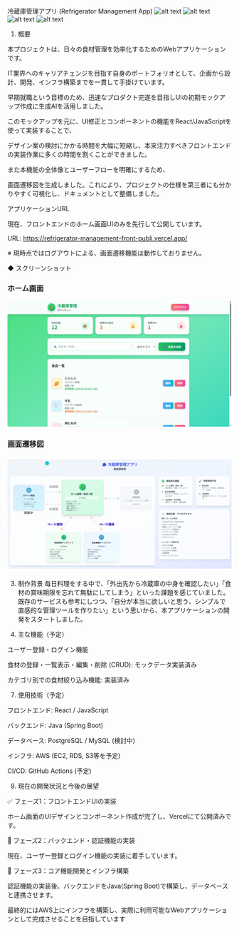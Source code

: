 冷蔵庫管理アプリ (Refrigerator Management App)
![alt text](https://img.shields.io/badge/React-61DAFB?style=for-the-badge&logo=react&logoColor=black)
![alt text](https://img.shields.io/badge/Vercel-000000?style=for-the-badge&logo=vercel&logoColor=white)
![alt text](https://img.shields.io/badge/Java-ED8B00?style=for-the-badge&logo=openjdk&logoColor=white)
![alt text](https://img.shields.io/badge/AWS-232F3E?style=for-the-badge&logo=amazon-aws&logoColor=white)
1. 概要

本プロジェクトは、日々の食材管理を効率化するためのWebアプリケーションです。

IT業界へのキャリアチェンジを目指す自身のポートフォリオとして、企画から設計、開発、インフラ構築までを一貫して手掛けています。

早期就職という目標のため、迅速なプロダクト完遂を目指しUIの初期モックアップ作成に生成AIを活用しました。

このモックアップを元に、UI修正とコンポーネントの機能をReact/JavaScriptを使って実装することで、

デザイン案の検討にかかる時間を大幅に短縮し、本来注力すべきフロントエンドの実装作業に多くの時間を割くことができました。

また本機能の全体像とユーザーフローを明確にするため、

画面遷移図を生成しました。これにより、プロジェクトの仕様を第三者にも分かりやすく可視化し、ドキュメントとして整備しました。

アプリケーションURL

現在、フロントエンドのホーム画面UIのみを先行して公開しています。

URL: https://refrigerator-management-front-publi.vercel.app/

※ 現時点ではログアウトによる、画面遷移機能は動作しておりません。

◆ スクリーンショット                                                                                                                
                                                                                                                                    
### ホーム画面                                                                                                                      
![ホーム画面](docs/images/ホームイメージ.png)                                                                                            
                                                                                                                                    
### 画面遷移図                                                                                                                      
![画面遷移図](docs/images/画面遷移図.png) 


3. 制作背景
毎日料理をする中で、「外出先から冷蔵庫の中身を確認したい」「食材の賞味期限を忘れて無駄にしてしまう」といった課題を感じていました。
既存のサービスも参考にしつつ、「自分が本当に欲しいと思う、シンプルで直感的な管理ツールを作りたい」という思いから、本アプリケーションの開発をスタートしました。


5. 主な機能（予定）

ユーザー登録・ログイン機能

食材の登録・一覧表示・編集・削除 (CRUD): モックデータ実装済み

カテゴリ別での食材絞り込み機能: 実装済み


7. 使用技術（予定）

フロントエンド: React / JavaScript

バックエンド: Java (Spring Boot)

データベース: PostgreSQL / MySQL (検討中)

インフラ: AWS (EC2, RDS, S3等を予定)

CI/CD: GitHub Actions (予定)


9. 現在の開発状況と今後の展望

✅ フェーズ1：フロントエンドUIの実装

ホーム画面のUIデザインとコンポーネント作成が完了し、Vercelにて公開済みです。

🚧 フェーズ2：バックエンド・認証機能の実装

現在、ユーザー登録とログイン機能の実装に着手しています。

🚀 フェーズ3：コア機能開発とインフラ構築

認証機能の実装後、バックエンドをJava(Spring Boot)で構築し、データベースと連携させます。

最終的にはAWS上にインフラを構築し、実際に利用可能なWebアプリケーションとして完成させることを目指しています
